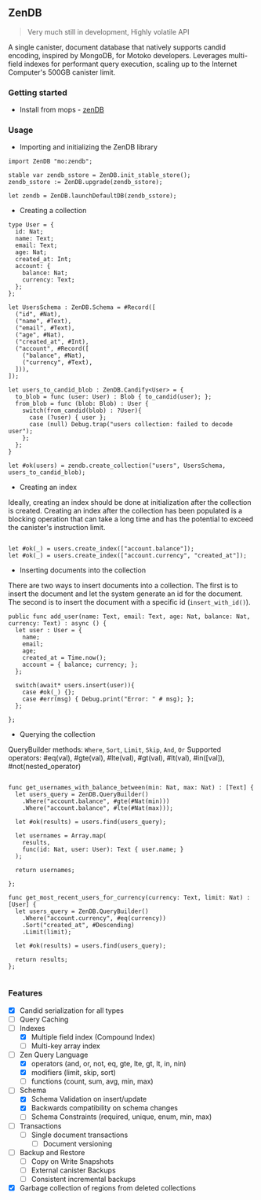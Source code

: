 ## ZenDB

> Very much still in development, Highly volatile API

A single canister, document database that natively supports candid encoding, inspired by MongoDB, for Motoko developers. Leverages multi-field indexes for performant query execution, scaling up to the Internet Computer's 500GB canister limit.

### Getting started

- Install from mops - [zenDB](https://mops.one)

### Usage

- Importing and initializing the ZenDB library

```motoko
import ZenDB "mo:zendb";

stable var zendb_sstore = ZenDB.init_stable_store();
zendb_sstore := ZenDB.upgrade(zendb_sstore);

let zendb = ZenDB.launchDefaultDB(zendb_sstore);
```

- Creating a collection

```motoko
type User = {
  id: Nat;
  name: Text;
  email: Text;
  age: Nat;
  created_at: Int;
  account: {
    balance: Nat;
    currency: Text;
  };
};

let UsersSchema : ZenDB.Schema = #Record([
  ("id", #Nat),
  ("name", #Text),
  ("email", #Text),
  ("age", #Nat),
  ("created_at", #Int),
  ("account", #Record([
    ("balance", #Nat),
    ("currency", #Text),
  ])),
]);

let users_to_candid_blob : ZenDB.Candify<User> = {
  to_blob = func (user: User) : Blob { to_candid(user); };
  from_blob = func (blob: Blob) : User {
    switch(from_candid(blob) : ?User){
      case (?user) { user };
      case (null) Debug.trap("users collection: failed to decode user");
    };
  };
}

let #ok(users) = zendb.create_collection("users", UsersSchema, users_to_candid_blob);

```

- Creating an index

Ideally, creating an index should be done at initialization after the collection is created.
Creating an index after the collection has been populated is a blocking operation that can take a long time and has the potential to exceed the canister's instruction limit.

```motoko

let #ok(_) = users.create_index(["account.balance"]);
let #ok(_) = users.create_index(["account.currency", "created_at"]);

```

- Inserting documents into the collection

There are two ways to insert documents into a collection.
The first is to insert the document and let the system generate an id for the document.
The second is to insert the document with a specific id (`insert_with_id()`).

```motoko
public func add_user(name: Text, email: Text, age: Nat, balance: Nat, currency: Text) : async () {
  let user : User = {
    name;
    email;
    age;
    created_at = Time.now();
    account = { balance; currency; };
  };

  switch(await* users.insert(user)){
    case #ok(_) {};
    case #err(msg) { Debug.print("Error: " # msg); };
  };

};
```

- Querying the collection

QueryBuilder methods: `Where`, `Sort`, `Limit`, `Skip`, `And`, `Or`
Supported operators: #eq(val), #gte(val), #lte(val), #gt(val), #lt(val), #in([val]), #not(nested_operator)

```motoko

func get_usernames_with_balance_between(min: Nat, max: Nat) : [Text] {
  let users_query = ZenDB.QueryBuilder()
    .Where("account.balance", #gte(#Nat(min)))
    .Where("account.balance", #lte(#Nat(max)));

  let #ok(results) = users.find(users_query);

  let usernames = Array.map(
    results,
    func(id: Nat, user: User): Text { user.name; }
  );

  return usernames;

};

func get_most_recent_users_for_currency(currency: Text, limit: Nat) : [User] {
  let users_query = ZenDB.QueryBuilder()
    .Where("account.currency", #eq(currency))
    .Sort("created_at", #Descending)
    .Limit(limit);

  let #ok(results) = users.find(users_query);

  return results;
};


```

### Features

- [x] Candid serialization for all types
- [ ] Query Caching
- [ ] Indexes
  - [x] Multiple field index (Compound Index)
  - [ ] Multi-key array index
- [ ] Zen Query Language
  - [x] operators (and, or, not, eq, gte, lte, gt, lt, in, nin)
  - [x] modifiers (limit, skip, sort)
  - [ ] functions (count, sum, avg, min, max)
- [ ] Schema
  - [x] Schema Validation on insert/update
  - [x] Backwards compatibility on schema changes
  - [ ] Schema Constraints (required, unique, enum, min, max)
- [ ] Transactions
  - [ ] Single document transactions
    - [ ] Document versioning
- [ ] Backup and Restore
  - [ ] Copy on Write Snapshots
  - [ ] External canister Backups
  - [ ] Consistent incremental backups
- [x] Garbage collection of regions from deleted collections
